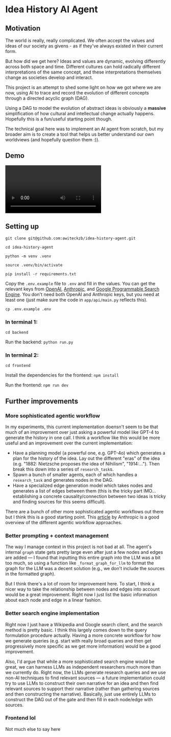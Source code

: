 # Idea History AI Agent

## Motivation
The world is really, really complicated. We often accept the values and ideas of our society as givens - as if they've always existed in their current form. 

But how did we get here? Ideas and values are dynamic, evolving differently across both space and time. Different cultures can hold radically different interpretations of the same concept, and these interpretations themselves change as societies develop and interact.

This project is an attempt to shed some light on how we got where we are now, using AI to trace and record the evolution of different concepts through a directed acyclic graph (DAG). 

Using a DAG to model the evolution of abstract ideas is obviously a **massive** simplification of how cultural and intellectual change actually happens. Hopefully this is a fun/useful starting point though.

The technical goal here was to implement an AI agent from scratch, but my broader aim is to create a tool that helps us better understand our own worldviews (and hopefully question them :)).


## Demo
![](./static/demo.mov)

## Setting up
`git clone git@github.com:awiteckzb/idea-history-agent.git`

`cd idea-history-agent`

`python -m venv .venv`

`source .venv/bin/activate`

`pip install -r requirements.txt`

Copy the `.env.example` file to `.env` and fill in the values. You can get the relevant keys from [OpenAI](https://platform.openai.com/), [Anthropic](https://docs.anthropic.com/en/docs/get-started/create-an-api-key), and [Google Programmable Search Engine](https://programmablesearchengine.google.com/). You don't need both OpenAI and Anthropic keys, but you need at least one (just make sure the code in `app/api/main.py` reflects this).

`cp .env.example .env`

### In terminal 1:
`cd backend`

Run the backend:
`python run.py`

### In terminal 2:
`cd frontend`

Install the dependencies for the frontend:
`npm install`

Run the frontend:
`npm run dev`






## Further improvements

### More sophisticated agentic workflow
In my experiments, this current implementation doensn't seem to be that much of an improvement over just asking a powerful model like GPT-4 to generate the history in one call. I think a workflow like this would be more useful and an improvement over the current implementation:

* Have a planning model (a powerful one, e.g. GPT-4o) which generates a plan for the history of the idea. Lay out the different "eras" of the idea (e.g. "1882: Nietzsche proposes the idea of Nihilism", "1914:..."). Then break this down into a series of  `research_task`s. 
* Spawn a bunch of smaller agents, each of which handles a `research_task` and generates nodes in the DAG. 
* Have a specialized edge generation model which takes nodes and generates a list of edges between them (this is the tricky part IMO... establishing a concrete causality/connection between two ideas is tricky and finding sources for this seems difficult).

There are a bunch of other more sophisticated agentic workflows out there but I think this is a good starting point. This [article](https://www.anthropic.com/research/building-effective-agents) by Anthropic is a good overview of the different agentic workflow approaches. 

### Better prompting + context management
The way I manage context in this project is not bad at all. The agent's internal `graph` state gets pretty large even after just a few nodes and edges are added — I found that inputting this entire graph into the LLM was a bit too much, so using a function like `_format_graph_for_llm` to format the graph for the LLM was a decent solution (e.g., we don't include the sources in the formatted graph). 

But I think there's a lot of room for improvement here. To start, I think a nicer way to take the relationship between nodes and edges into account would be a great improvement. Right now I just list the basic information about each node and edge in a linear fashion. 


### Better search engine implementation
Right now I just have a Wikipedia and Google search client, and the search method is pretty basic. I think this largely comes down to the query formulation procedure actually. Having a more concrete workflow for how we generate queries (e.g. start with really broad queries and then get progressively more specific as we get more information) would be a good improvement.

Also, I'd argue that while a more sophisticated search engine would be great, we can harness LLMs as independent researchers much more than we currently do. Right now, the LLMs generate research queries and we use non-AI techniques to find relevant sources — a future implementation could try to use LLMs to construct their own narrative for an idea and then find relevant sources to support their narrative (rather than gathering sources and then constructing the narrative). Basically, just use entirely LLMs to construct the DAG out of the gate and then fill in each node/edge with sources. 

### Frontend lol
Not much else to say here